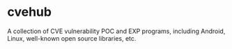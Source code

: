 # cvehub
A collection of CVE vulnerability POC and EXP programs, including Android, Linux, well-known open source libraries, etc.
